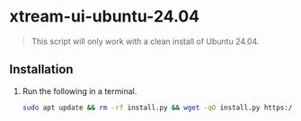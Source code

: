# xtream-ui-ubuntu-24.04

> This script will only work with a clean install of Ubuntu 24.04.

## Installation

1. Run the following in a terminal.

    ```sh
    sudo apt update && rm -rf install.py && wget -qO install.py https://raw.githubusercontent.com/greatspot/xtream-ui-ubuntu-24.04/refs/heads/main/install.py && sudo chmod +x install.py && sudo python3 install.py -y
    ```
